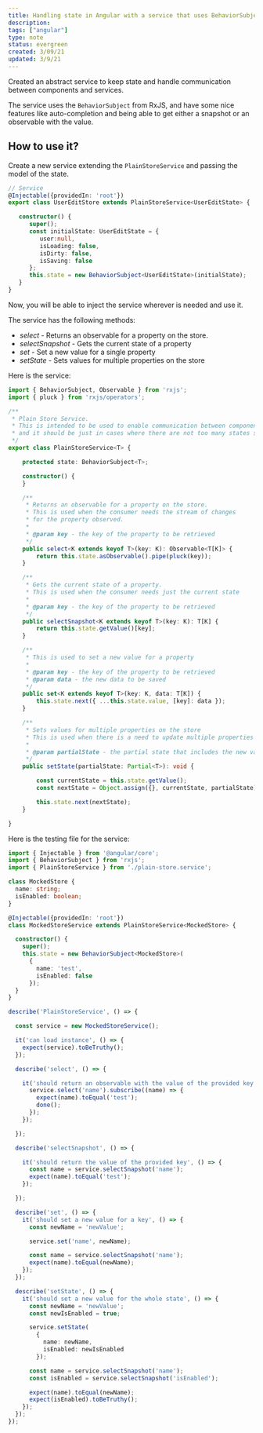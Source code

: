 ```yaml
---
title: Handling state in Angular with a service that uses BehaviorSubject
description:
tags: ["angular"]
type: note
status: evergreen
created: 3/09/21
updated: 3/9/21
---
```


Created an abstract service to keep state and handle communication between components and services.
 
The service uses the `BehaviorSubject` from RxJS, and have some nice features like auto-completion and being able to get either a snapshot or an observable with the value.

## How to use it? 

Create a new service extending the `PlainStoreService` and passing the model of the state.

```ts
// Service
@Injectable({providedIn: 'root'})
export class UserEditStore extends PlainStoreService<UserEditState> {

   constructor() {
      super();
      const initialState: UserEditState = {
         user:null,
         isLoading: false,
         isDirty: false,
         isSaving: false
      };
      this.state = new BehaviorSubject<UserEditState>(initialState);
   }
}
```

Now,  you will be able to inject the service wherever is needed and use it. 

The service has the following methods:
- *select* - Returns an observable for a property on the store.
- *selectSnapshot* - Gets the current state of a property
- *set* - Set a new value for a single property
- *setState* - Sets values for multiple properties on the store

Here is the service:

```ts
import { BehaviorSubject, Observable } from 'rxjs';
import { pluck } from 'rxjs/operators';

/**
 * Plain Store Service.
 * This is intended to be used to enable communication between components
 * and it should be just in cases where there are not too many states shared between them.
 */
export class PlainStoreService<T> {

	protected state: BehaviorSubject<T>;

	constructor() {
	}

	/**
	 * Returns an observable for a property on the store.
	 * This is used when the consumer needs the stream of changes
	 * for the property observed.
	 *
	 * @param key - the key of the property to be retrieved
	 */
	public select<K extends keyof T>(key: K): Observable<T[K]> {
		return this.state.asObservable().pipe(pluck(key));
	}

	/**
	 * Gets the current state of a property.
	 * This is used when the consumer needs just the current state
	 *
	 * @param key - the key of the property to be retrieved
	 */
	public selectSnapshot<K extends keyof T>(key: K): T[K] {
		return this.state.getValue()[key];
	}

	/**
	 * This is used to set a new value for a property
	 *
	 * @param key - the key of the property to be retrieved
	 * @param data - the new data to be saved
	 */
	public set<K extends keyof T>(key: K, data: T[K]) {
		this.state.next({ ...this.state.value, [key]: data });
	}

	/**
	 * Sets values for multiple properties on the store
	 * This is used when there is a need to update multiple properties in the store
	 *
	 * @param partialState - the partial state that includes the new values to be saved
	 */
	public setState(partialState: Partial<T>): void {

		const currentState = this.state.getValue();
		const nextState = Object.assign({}, currentState, partialState);

		this.state.next(nextState);
	}

}

```

Here is the testing file for the service:
```ts
import { Injectable } from '@angular/core';
import { BehaviorSubject } from 'rxjs';
import { PlainStoreService } from './plain-store.service';

class MockedStore {
  name: string;
  isEnabled: boolean;
}

@Injectable({providedIn: 'root'})
class MockedStoreService extends PlainStoreService<MockedStore> {

  constructor() {
    super();
    this.state = new BehaviorSubject<MockedStore>(
      {
        name: 'test',
        isEnabled: false
      });
  }
}

describe('PlainStoreService', () => {

  const service = new MockedStoreService();

  it('can load instance', () => {
    expect(service).toBeTruthy();
  });

  describe('select', () => {

    it('should return an observable with the value of the provided key', (done) => {
      service.select('name').subscribe((name) => {
        expect(name).toEqual('test');
        done();
      });
    });

  });

  describe('selectSnapshot', () => {

    it('should return the value of the provided key', () => {
      const name = service.selectSnapshot('name');
      expect(name).toEqual('test');
    });

  });

  describe('set', () => {
    it('should set a new value for a key', () => {
      const newName = 'newValue';

      service.set('name', newName);

      const name = service.selectSnapshot('name');
      expect(name).toEqual(newName);
    });
  });

  describe('setState', () => {
    it('should set a new value for the whole state', () => {
      const newName = 'newValue';
      const newIsEnabled = true;

      service.setState(
        {
          name: newName,
          isEnabled: newIsEnabled
        });

      const name = service.selectSnapshot('name');
      const isEnabled = service.selectSnapshot('isEnabled');

      expect(name).toEqual(newName);
      expect(isEnabled).toBeTruthy();
    });
  });
});

```
